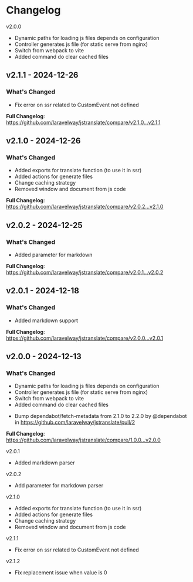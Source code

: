 # Changelog

v2.0.0

- Dynamic paths for loading js files depends on configuration
- Controller generates js file (for static serve from nginx)
- Switch from webpack to vite
- Added command do clear cached files

## v2.1.1 - 2024-12-26

### What's Changed

- Fix error on ssr related to CustomEvent not defined

**Full Changelog**: https://github.com/laravelway/jstranslate/compare/v2.1.0...v2.1.1

## v2.1.0 - 2024-12-26

### What's Changed

- Added exports for translate function (to use it in ssr)
- Added actions for generate files
- Change caching strategy
- Removed window and document from js code

**Full Changelog**: https://github.com/laravelway/jstranslate/compare/v2.0.2...v2.1.0

## v2.0.2 - 2024-12-25

### What's Changed

- Added parameter for markdown

**Full Changelog**: https://github.com/laravelway/jstranslate/compare/v2.0.1...v2.0.2

## v2.0.1 - 2024-12-18

### What's Changed

- Added markdown support

**Full Changelog**: https://github.com/laravelway/jstranslate/compare/v2.0.0...v2.0.1

## v2.0.0 - 2024-12-13

### What's Changed

- Dynamic paths for loading js files depends on configuration
- Controller generates js file (for static serve from nginx)
- Switch from webpack to vite
- Added command do clear cached files

* Bump dependabot/fetch-metadata from 2.1.0 to 2.2.0 by @dependabot in https://github.com/laravelway/jstranslate/pull/2

**Full Changelog**: https://github.com/laravelway/jstranslate/compare/1.0.0...v2.0.0

v2.0.1

- Added markdown parser

v2.0.2

- Add parameter for markdown parser

v2.1.0

- Added exports for translate function (to use it in ssr)
- Added actions for generate files
- Change caching strategy
- Removed window and document from js code

v2.1.1

- Fix error on ssr related to CustomEvent not defined

v2.1.2

- Fix replacement issue when value is 0
